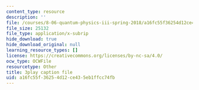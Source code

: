 ```yaml
---
content_type: resource
description: ''
file: /courses/8-06-quantum-physics-iii-spring-2018/a16fc55f36254d12ce435eb1ffcc74fb_BTru_P0ruYQ.srt
file_size: 25132
file_type: application/x-subrip
hide_download: true
hide_download_original: null
learning_resource_types: []
license: https://creativecommons.org/licenses/by-nc-sa/4.0/
ocw_type: OCWFile
resourcetype: Other
title: 3play caption file
uid: a16fc55f-3625-4d12-ce43-5eb1ffcc74fb
---
```

